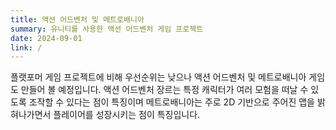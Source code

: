 ```yaml
---
title: 액션 어드벤처 및 메트로배니아
summary: 유니티를 사용한 액션 어드벤처 게임 프로젝트
date: 2024-09-01
link: /
---
```

플랫포머 게임 프로젝트에 비해 우선순위는 낮으나 액션 어드벤처 및 메트로배니아 게임도 만들어 볼 예정입니다. 액션 어드벤처 장르는 특정 캐릭터가 여러 모험을 떠날 수 있도록 조작할 수 있다는 점이 특징이며 메트로배니아는 주로 2D 기반으로 주어진 맵을 밝혀나가면서 플레이어를 성장시키는 점이 특징입니다.